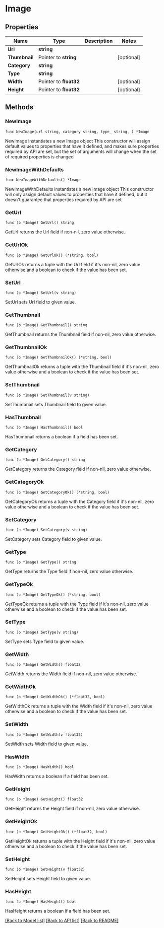 # Image

## Properties

Name | Type | Description | Notes
------------ | ------------- | ------------- | -------------
**Url** | **string** |  | 
**Thumbnail** | Pointer to **string** |  | [optional] 
**Category** | **string** |  | 
**Type** | **string** |  | 
**Width** | Pointer to **float32** |  | [optional] 
**Height** | Pointer to **float32** |  | [optional] 

## Methods

### NewImage

`func NewImage(url string, category string, type_ string, ) *Image`

NewImage instantiates a new Image object
This constructor will assign default values to properties that have it defined,
and makes sure properties required by API are set, but the set of arguments
will change when the set of required properties is changed

### NewImageWithDefaults

`func NewImageWithDefaults() *Image`

NewImageWithDefaults instantiates a new Image object
This constructor will only assign default values to properties that have it defined,
but it doesn't guarantee that properties required by API are set

### GetUrl

`func (o *Image) GetUrl() string`

GetUrl returns the Url field if non-nil, zero value otherwise.

### GetUrlOk

`func (o *Image) GetUrlOk() (*string, bool)`

GetUrlOk returns a tuple with the Url field if it's non-nil, zero value otherwise
and a boolean to check if the value has been set.

### SetUrl

`func (o *Image) SetUrl(v string)`

SetUrl sets Url field to given value.


### GetThumbnail

`func (o *Image) GetThumbnail() string`

GetThumbnail returns the Thumbnail field if non-nil, zero value otherwise.

### GetThumbnailOk

`func (o *Image) GetThumbnailOk() (*string, bool)`

GetThumbnailOk returns a tuple with the Thumbnail field if it's non-nil, zero value otherwise
and a boolean to check if the value has been set.

### SetThumbnail

`func (o *Image) SetThumbnail(v string)`

SetThumbnail sets Thumbnail field to given value.

### HasThumbnail

`func (o *Image) HasThumbnail() bool`

HasThumbnail returns a boolean if a field has been set.

### GetCategory

`func (o *Image) GetCategory() string`

GetCategory returns the Category field if non-nil, zero value otherwise.

### GetCategoryOk

`func (o *Image) GetCategoryOk() (*string, bool)`

GetCategoryOk returns a tuple with the Category field if it's non-nil, zero value otherwise
and a boolean to check if the value has been set.

### SetCategory

`func (o *Image) SetCategory(v string)`

SetCategory sets Category field to given value.


### GetType

`func (o *Image) GetType() string`

GetType returns the Type field if non-nil, zero value otherwise.

### GetTypeOk

`func (o *Image) GetTypeOk() (*string, bool)`

GetTypeOk returns a tuple with the Type field if it's non-nil, zero value otherwise
and a boolean to check if the value has been set.

### SetType

`func (o *Image) SetType(v string)`

SetType sets Type field to given value.


### GetWidth

`func (o *Image) GetWidth() float32`

GetWidth returns the Width field if non-nil, zero value otherwise.

### GetWidthOk

`func (o *Image) GetWidthOk() (*float32, bool)`

GetWidthOk returns a tuple with the Width field if it's non-nil, zero value otherwise
and a boolean to check if the value has been set.

### SetWidth

`func (o *Image) SetWidth(v float32)`

SetWidth sets Width field to given value.

### HasWidth

`func (o *Image) HasWidth() bool`

HasWidth returns a boolean if a field has been set.

### GetHeight

`func (o *Image) GetHeight() float32`

GetHeight returns the Height field if non-nil, zero value otherwise.

### GetHeightOk

`func (o *Image) GetHeightOk() (*float32, bool)`

GetHeightOk returns a tuple with the Height field if it's non-nil, zero value otherwise
and a boolean to check if the value has been set.

### SetHeight

`func (o *Image) SetHeight(v float32)`

SetHeight sets Height field to given value.

### HasHeight

`func (o *Image) HasHeight() bool`

HasHeight returns a boolean if a field has been set.


[[Back to Model list]](../README.md#documentation-for-models) [[Back to API list]](../README.md#documentation-for-api-endpoints) [[Back to README]](../README.md)


